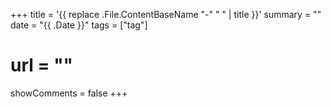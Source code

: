 +++
title = '{{ replace .File.ContentBaseName "-" " " | title }}'
summary = ""
date = "{{ .Date }}"
tags = ["tag"]
# url = ""
showComments = false
+++
